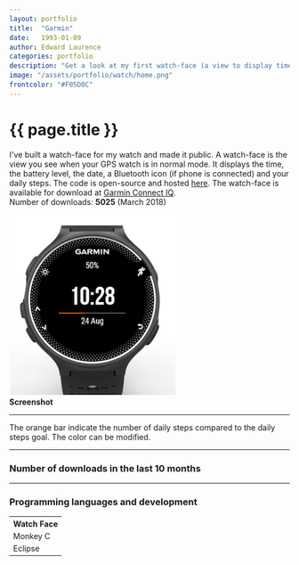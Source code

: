 ```yaml
---
layout: portfolio
title:  "Garmin"
date:   1993-01-09
author: Edward Laurence
categories: portfolio
description: "Get a look at my first watch-face (a view to display time) for Garmin Forerunner."
image: "/assets/portfolio/watch/home.png"
frontcolor: "#F05D0C"
---
```


<div class="wrapper">

<h1>{{ page.title }}</h1>

I've built a watch-face for my watch and made it public. A watch-face is the view you see when your GPS watch is in normal mode. It displays the time, the battery level, the date, a Bluetooth icon (if phone is connected) and your daily steps.
The code is open-source and hosted <a href="https://github.com/laurencee9/Watch-Face-Garmin">here</a>. The watch-face is available for download at <a href="https://apps.garmin.com/en-US/apps/d10db1ae-9ecd-4219-92d4-a5b106636ca7#0">Garmin Connect IQ</a>. <br>Number of downloads: <b>5025</b> (March 2018)


<div class="screenshots-container">
	<div class="row">
		<div class="col-md-6 screenshot-image">
			<img src="/assets/portfolio/watch/front.png" class="" style="max-height: 600px; width: auto;">	
		</div>
		<div class="col-md-6 screenshot-meta">
			<b>Screenshot</b>
			<hr class="small-line">
			<span class="screenshot-subtitle">The orange bar indicate the number of daily steps compared to the daily steps goal. The color can be modified.</span>
		</div>
	</div>
</div>

</div> <!-- Wrapper -->


<hr>

<div class="wrapper">

<h3>Number of downloads in the last 10 months</h3>
</div> <!-- Wrapper -->


<div class="container">
	<div class="histogram" id="histogram"></div>
</div>


<hr>
<script src='/js/d3.v4.min.js' type="text/javascript"></script>
<script src='/js/watch_histogram.js' type="text/javascript"></script>

<div class="wrapper">

<h3>Programming languages and development</h3>
<table cellspacing="0" cellpadding="0" class="table-about">
  <tr>
    <th>Watch Face</th>  
  </tr>
  <tr>
  	<td>Monkey C</td>
  </tr>
  <tr>
  	<td>Eclipse</td>
  </tr>
</table>
</div>